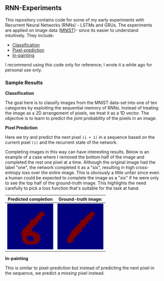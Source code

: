 ## RNN-Experiments

This repository contains code for some of my early experiments with Recurrent Neural Networks (RNNs) - LSTMs and GRUs. The experiments are applied on image data ([MNIST](http://yann.lecun.com/exdb/mnist/))- since its easier to understand intuitively. They include:

* [Classification](https://github.com/noorvir-a/RNN-Experiments/tree/master/classification)
* [Pixel-prediction](https://github.com/noorvir-a/RNN-Experiments/tree/master/pixel_prediction)
* [In-painting](https://github.com/noorvir-a/RNN-Experiments/tree/master/in_painting)


I recommend using this code only for reference; I wrote it a while ago for personal use only.

### Sample Results

**Classification**

The goal here is to classify images from the MNIST data-set into one of ten categories by exploiting the sequential memory of RNNs. Instead of treating the image as a 2D arrangement of pixels, we treat it as a 1D vector. The objective is to learn to predict the joint probability of the pixels in an image.

**Pixel Prediction**

Here we try and predict the next pixel `(i + 1)` in a sequence based on the current pixel `(i)` and the recurrent state of the network.

 Completing images in this way can have interesting results. Below is an example of a case where I removed the bottom half of the image and  completed the rest one pixel at a time. Although the original image had the label "one", the network completed it as a "six", resulting in high cross-entropy loss over the entire image. This is obviously a little unfair since even a human could be expected to complete the image as a "six" if he were only to see the top half of the ground-truth image. This highlights the need carefully to pick a loss function that's suitable for the task at hand.

 Predicted completion       |  Ground-truth image:
 :-------------------------:|:-------------------------:
 ![](https://github.com/noorvir-a/RNN-Experiments/blob/master/images/pixel_completion_ex1.png)  |  ![](https://github.com/noorvir-a/RNN-Experiments/blob/master/images/pixel_completion_gt1.png)


**In-painting**

This is similar to pixel-prediction but instead of predicting the next pixel in the sequence, we predict a *missing* pixel instead.
